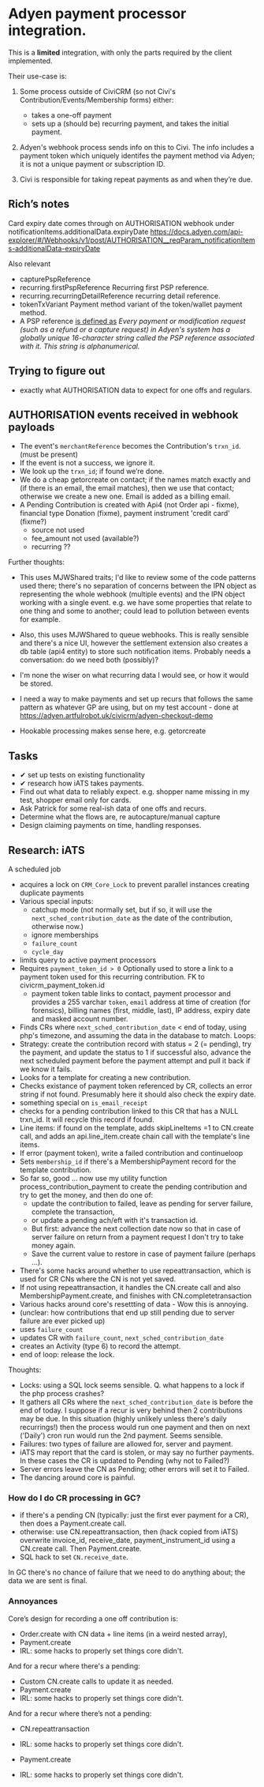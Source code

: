 # Adyen payment processor integration.

This is a **limited** integration, with only the parts required by the client implemented.

Their use-case is:

1. Some process outside of CiviCRM (so not Civi's Contribution/Events/Membership forms) either:
   - takes a one-off payment
   - sets up a (should be) recurring payment, and takes the initial payment.

2. Adyen's webhook process sends info on this to Civi. The info includes a payment token which uniquely identifes the payment method via Adyen; it is not a unique payment or subscription ID.

3. Civi is responsible for taking repeat payments as and when they’re due.


## Rich’s notes

Card expiry date comes through on AUTHORISATION webhook under notificationItems.additionalData.expiryDate
<https://docs.adyen.com/api-explorer/#/Webhooks/v1/post/AUTHORISATION__reqParam_notificationItems-additionalData-expiryDate>

Also relevant

- capturePspReference
- recurring.firstPspReference Recurring first PSP reference.
- recurring.recurringDetailReference recurring detail reference.
- tokenTxVariant Payment method variant of the token/wallet payment method.
- A PSP reference [is defined as][1] *Every payment or modification request (such as a refund or a capture request) in Adyen's system has a globally unique 16-character string called the PSP reference associated with it. This string is alphanumerical.*

## Trying to figure out

- exactly what AUTHORISATION data to expect for one offs and regulars.

## AUTHORISATION events received in webhook payloads

- The event's `merchantReference` becomes the Contribution's `trxn_id`. (must be present)
- If the event is not a success, we ignore it.
- We look up the `trxn_id`; if found we’re done.
- We do a cheap getorcreate on contact; if the names match exactly and (if
  there is an email, the email matches), then we use that contact; otherwise we
  create a new one. Email is added as a billing email.
- A Pending Contribution is created with Api4 (not Order api - fixme), financial type Donation (fixme), payment instrument 'credit card' (fixme?)
   - source not used
   - fee_amount not used (available?)
   - recurring ??

Further thoughts:

- This uses MJWShared traits; I'd like to review some of the code patterns used
  there; there's no separation of concerns between the IPN object as
  representing the whole webhook (multiple events) and the IPN object working
  with a single event. e.g. we have some properties that relate to one thing
  and some to another; could lead to pollution between events for example.

- Also, this uses MJWShared to queue webhooks. This is really sensible and
  there's a nice UI, however the settlement extension also creates a db table
  (api4 entity) to store such notification items. Probably needs a
  conversation: do we need both (possibly)?

- I'm none the wiser on what recurring data I would see, or how it would be stored.

- I need a way to make payments and set up recurs that follows the same pattern as whatever GP are using, but on my test account - done at <https://adyen.artfulrobot.uk/civicrm/adyen-checkout-demo>

- Hookable processing makes sense here, e.g. getorcreate

## Tasks

- ✔ set up tests on existing functionality
- ✔ research how iATS takes payments.
- Find out what data to reliably expect. e.g. shopper name missing in my test, shopper email only for cards.
- Ask Patrick for some real-ish data of one offs and recurs.
- Determine what the flows are, re autocapture/manual capture
- Design claiming payments on time, handling responses.

## Research: iATS

A scheduled job

- acquires a lock on `CRM_Core_Lock` to prevent parallel instances creating duplicate payments
- Various special inputs:
   - catchup mode (not normally set, but if so, it will use the `next_sched_contribution_date` as the date of the contribution, otherwise now.)
   - ignore memberships
   - `failure_count`
   - `cycle_day`
- limits query to active payment processors
- Requires `payment_token_id > 0` Optionally used to store a link to a payment token used for this recurring contribution. FK to civicrm_payment_token.id
   - payment token table links to contact, payment processor and provides a 255 varchar `token`, `email` address at time of creation (for forensics), billing names (first, middle, last), IP address, expiry date and masked account number.
- Finds CRs where `next_sched_contribution_date` < end of today, using php's timezone, and assuming the data in the database to match. Loops:
- Strategy: create the contribution record with status = 2 (= pending), try the payment, and update the status to 1 if successful
  also, advance the next scheduled payment before the payment attempt and pull it back if we know it fails.
- Looks for a template for creating a new contribution.
- Checks existance of payment token referenced by CR, collects an error string if not found. Presumably here it should also check the expiry date.
- something special on `is_email_receipt`
- checks for a pending contribution linked to this CR that has a NULL trxn_id. It will recycle this record if found.
- Line items: if found on the template, adds skipLineItems =1 to CN.create call, and adds an api.line_item.create chain call with the template's line items.
- If error (payment token), write a failed contribution and continueloop
- Sets `membership_id` if there's a MembershipPayment record for the template contribution.
- So far so, good ... now use my utility function process_contribution_payment to create the pending contribution and try to get the money, and then do one of:
   - update the contribution to failed, leave as pending for server failure, complete the transaction,
   - or update a pending ach/eft with it's transaction id.
   - But first: advance the next collection date now so that in case of server failure on return from a payment request I don't try to take money again.
   - Save the current value to restore in case of payment failure (perhaps ...).
 - There's some hacks around whether to use repeattransaction, which is used for CR CNs where the CN is not yet saved.
 - If not using repeattransaction, it handles the CN.create call and also MembershipPayment.create, and finishes with CN.completetransaction
 - Various hacks around core's resettting of data - Wow this is annoying.
 - (unclear: how contributions that end up still pending due to server failure are ever picked up)
 - uses `failure_count`
 - updates CR with `failure_count`, `next_sched_contribution_date`
 - creates an Activity (type 6) to record the attempt.
 - end of loop: release the lock.

 Thoughts:

- Locks: using a SQL lock seems sensible. Q. what happens to a lock if the php process crashes?
- It gathers all CRs where the `next_sched_contribution_date` is before the end of today. I suppose if a recur is very behind then 2 contributions may be due. In this situation (highly unlikely unless there's daily recurrings!) then the process would run one payment and then on next ('Daily') cron run would run the 2nd payment. Seems sensible.
- Failures: two types of failure are allowed for, server and payment.
- iATS may report that the card is stolen, or may say no further payments. In these cases the CR is updated to Pending (why not to Failed?)
- Server errors leave the CN as Pending; other errors will set it to Failed.
- The dancing around core is painful.

### How do I do CR processing in GC?

- if there's a pending CN (typically: just the first ever payment for a CR), then does a Payment.create call.
- otherwise: use CN.repeattransaction, then (hack copied from iATS) overwrite invoice_id, receive_date, payment_instrument_id using a CN.create call. Then Payment.create.
- SQL hack to set `CN.receive_date`.

In GC there's no chance of failure that we need to do anything about; the data we are sent is final.

### Annoyances

Core’s design for recording a one off contribution is:

- Order.create with CN data + line items (in a weird nested array),
- Payment.create
- IRL: some hacks to properly set things core didn't.

And for a recur where there's a pending:

- Custom CN.create calls to update it as needed.
- Payment.create
- IRL: some hacks to properly set things core didn't.

And for a recur where there’s not a pending:

- CN.repeattransaction
- IRL: some hacks to properly set things core didn't.
- Payment.create
- IRL: some hacks to properly set things core didn't.


  [1]: https://docs.adyen.com/get-started-with-adyen/payment-glossary#psp-reference

